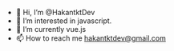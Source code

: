 - 👋 Hi, I’m @HakantktDev
- 👀 I’m interested in javascript.
- 🌱 I’m currently vue.js
- 📫 How to reach me hakantktdev@gmail.com

<!---
HakantktDev/HakantktDev is a ✨ special ✨ repository because its `README.md` (this file) appears on your GitHub profile.
You can click the Preview link to take a look at your changes.
--->
